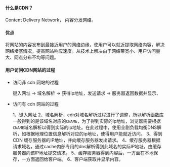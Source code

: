 #### 什么是CDN？
Content Delivery Network， 内容分发网络。

#### 优点
将网站的内容发布到最接近用户的网络边缘，使用户可以就近提取网络内容，解决网络堵塞情况，提高网站响应速度。从技术上解决由于网络带宽小、用户访问量大、网点分布不均等问题。

#### 用户访问CDN网站的过程
- 访问非 cdn 网站的过程
  
  键入网址 -> 域名解析 -> 获得ip地址，发送请求 -> 服务器返回数据并显示、
- 访问有 cdn 网站的过程
  
  1、键入网址 
  2、域名解析，cdn对域名解析过程进行了调整，所以解析函数库一般得到的是该域名对应的`CNAME`，为了得到实际的ip地址，浏览器需要根据`CNAME`域名解析以得到实际的ip地址。在此过程中，使用全剧负载均衡DNS解析，如根据地理位置信息解析对应的ip地址，使得用户能就近访问。
  3、得到 CDN 缓存服务器的IP地址，并向缓存服务器发出请求。
  4、缓存服务器根据请求域名，通过cache内部专用的dns解析得到此域名的实际IP地址，由缓存服务器向该IP地址提交请求。
  5、缓存服务器得到内容后，一方面在本地保存，一方面返回给客户端。
  6、客户端获取并显示内容。